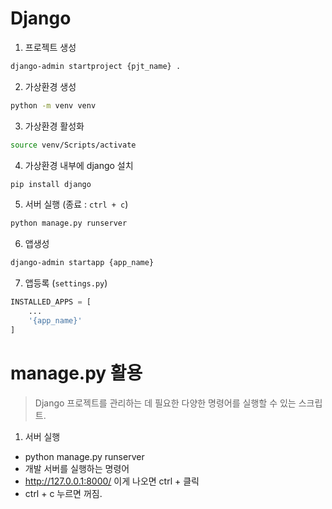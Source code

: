 # Django

1. 프로젝트 생성
```bash
django-admin startproject {pjt_name} .
```

2. 가상환경 생성
```bash
python -m venv venv
```

3. 가상환경 활성화
```bash
source venv/Scripts/activate
```

4. 가상환경 내부에 django 설치
```bash
pip install django
```

5. 서버 실행 (종료 : `ctrl + c`)
```bash
python manage.py runserver
```

6. 앱생성
```bash
django-admin startapp {app_name}
```

7. 앱등록 (`settings.py`)
```python
INSTALLED_APPS = [
    ...
    '{app_name}'
]
```


# manage.py 활용
>  Django 프로젝트를 관리하는 데 필요한 다양한 명령어를 실행할 수 있는 스크립트.
1. 서버 실행
- python manage.py runserver
- 개발 서버를 실행하는 명령어
- http://127.0.0.1:8000/ 이게 나오면 ctrl + 클릭
- ctrl + c 누르면 꺼짐.
